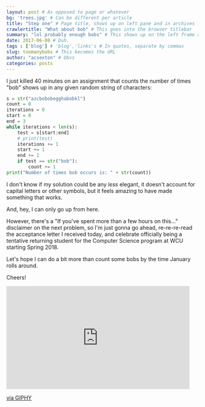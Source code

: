 ```yaml
---
layout: post # As opposed to page or whatever
bg: 'trees.jpg' # Can be different per article
title: "Step one" # Page title, shows up on left pane and in archives
crawlertitle: "What about bob" # This goes into the browser titlebar
summary: "lol probably enough bobs" # This shows up on the left frame and on things like facebook posts
date: 2017-06-08 # Duh.
tags : ['blog'] # 'blog','links's # In quotes, separate by commas
slug: toomanybobs # This becomes the URL
author: "acsexton" # Obvs
categories: posts
---
```


I just killed 40 minutes on an assignment that counts the number of times "bob" shows up in any given random string of characters:

```python
s = str("azcbobobegghabobkl")
count = 0
iterations = 0
start = 0
end = 3
while iterations < len(s):
    test = s[start:end]
    # print(test)
    iterations += 1
    start += 1
    end += 1
    if test == str("bob"):
        count += 1
print("Number of times bob occurs is: " + str(count))
```

I don't know if my solution could be any *less* elegant, it doesn't account for capital letters or other symbols, but it feels amazing to have made something that works.

And, hey, I can only go up from here.

However, there's a "If you've spent more than a few hours on this..." disclaimer on the next problem, so I'm just gonna go ahead, re-re-re-read the acceptance letter I received today, and celebrate officially being a tentative returning student for the Computer Science program at WCU starting Spring 2018.

Let's hope I can do a bit more than count some bobs by the time January rolls around.

Cheers!

<iframe src="https://giphy.com/embed/26xBB14wYhGaY2SrK" width="480" height="269" frameBorder="0" class="giphy-embed" allowFullScreen></iframe><p><a href="https://giphy.com/gifs/fourrosesbourbon-26xBB14wYhGaY2SrK">via GIPHY</a></p>
